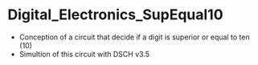 # Digital_Electronics_SupEqual10

- Conception of a circuit that decide if a digit is superior or equal to ten (10)
- Simultion of this circuit with DSCH v3.5
